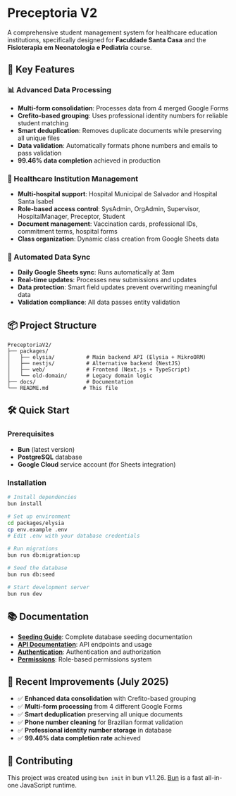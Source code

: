 # Preceptoria V2

A comprehensive student management system for healthcare education institutions, specifically designed for **Faculdade Santa Casa** and the **Fisioterapia em Neonatologia e Pediatria** course.

## 🚀 Key Features

### 📊 Advanced Data Processing
- **Multi-form consolidation**: Processes data from 4 merged Google Forms
- **Crefito-based grouping**: Uses professional identity numbers for reliable student matching
- **Smart deduplication**: Removes duplicate documents while preserving all unique files
- **Data validation**: Automatically formats phone numbers and emails to pass validation
- **99.46% data completion** achieved in production

### 🏥 Healthcare Institution Management
- **Multi-hospital support**: Hospital Municipal de Salvador and Hospital Santa Isabel
- **Role-based access control**: SysAdmin, OrgAdmin, Supervisor, HospitalManager, Preceptor, Student
- **Document management**: Vaccination cards, professional IDs, commitment terms, hospital forms
- **Class organization**: Dynamic class creation from Google Sheets data

### 🔄 Automated Data Sync
- **Daily Google Sheets sync**: Runs automatically at 3am
- **Real-time updates**: Processes new submissions and updates
- **Data protection**: Smart field updates prevent overwriting meaningful data
- **Validation compliance**: All data passes entity validation

## 📦 Project Structure

```
PreceptoriaV2/
├── packages/
│   ├── elysia/          # Main backend API (Elysia + MikroORM)
│   ├── nestjs/          # Alternative backend (NestJS)
│   ├── web/             # Frontend (Next.js + TypeScript)
│   └── old-domain/      # Legacy domain logic
├── docs/                # Documentation
└── README.md           # This file
```

## 🛠️ Quick Start

### Prerequisites
- **Bun** (latest version)
- **PostgreSQL** database
- **Google Cloud** service account (for Sheets integration)

### Installation

```bash
# Install dependencies
bun install

# Set up environment
cd packages/elysia
cp env.example .env
# Edit .env with your database credentials

# Run migrations
bun run db:migration:up

# Seed the database
bun run db:seed

# Start development server
bun run dev
```

## 📚 Documentation

- **[Seeding Guide](packages/elysia/SEEDING_GUIDE.md)**: Complete database seeding documentation
- **[API Documentation](docs/Endpoints.md)**: API endpoints and usage
- **[Authentication](docs/Auth%20Module.md)**: Authentication and authorization
- **[Permissions](docs/Permissions.md)**: Role-based permissions system

## 🎯 Recent Improvements (July 2025)

- ✅ **Enhanced data consolidation** with Crefito-based grouping
- ✅ **Multi-form processing** from 4 different Google Forms
- ✅ **Smart deduplication** preserving all unique documents
- ✅ **Phone number cleaning** for Brazilian format validation
- ✅ **Professional identity number storage** in database
- ✅ **99.46% data completion rate** achieved

## 🤝 Contributing

This project was created using `bun init` in bun v1.1.26. [Bun](https://bun.sh) is a fast all-in-one JavaScript runtime.
